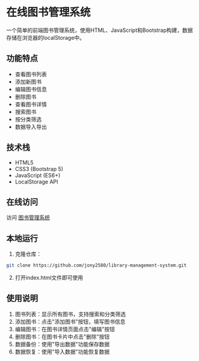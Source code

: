 # 在线图书管理系统

一个简单的前端图书管理系统，使用HTML、JavaScript和Bootstrap构建，数据存储在浏览器的localStorage中。

## 功能特点

- 查看图书列表
- 添加新图书
- 编辑图书信息
- 删除图书
- 查看图书详情
- 搜索图书
- 按分类筛选
- 数据导入导出

## 技术栈

- HTML5
- CSS3 (Bootstrap 5)
- JavaScript (ES6+)
- LocalStorage API

## 在线访问

访问 [图书管理系统](https://jony2580.github.io/library-management-system/)

## 本地运行

1. 克隆仓库：
```bash
git clone https://github.com/jony2580/library-management-system.git
```

2. 打开index.html文件即可使用

## 使用说明

1. 图书列表：显示所有图书，支持搜索和分类筛选
2. 添加图书：点击"添加图书"按钮，填写图书信息
3. 编辑图书：在图书详情页面点击"编辑"按钮
4. 删除图书：在图书卡片中点击"删除"按钮
5. 数据备份：使用"导出数据"功能保存数据
6. 数据恢复：使用"导入数据"功能恢复数据 